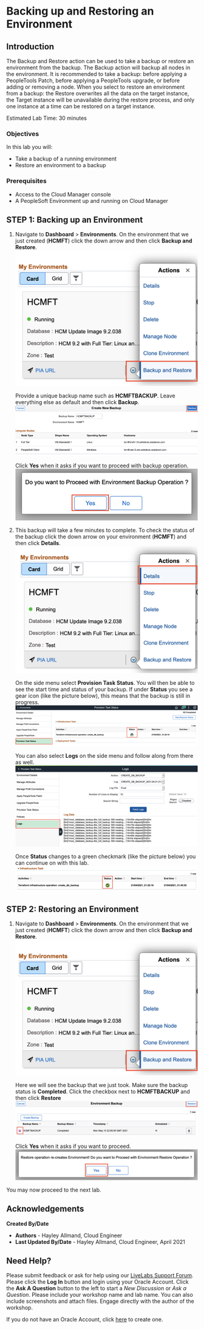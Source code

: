 # Backing up and Restoring an Environment

## Introduction
The Backup and Restore action can be used to take a backup or restore an environment from the backup. The Backup action will backup all nodes in the environment. It is recommended to take a backup: before applying a PeopleTools Patch, before applying a PeopleTools upgrade, or before adding or removing a node. When you select to restore an environment from a backup: the Restore overwrites all the data on the target instance, the Target instance will be unavailable during the restore process, and only one instance at a time can be restored on a target instance.

Estimated Lab Time: 30 minutes

### Objectives
In this lab you will:
* Take a backup of a running environment
* Restore an environment to a backup

### Prerequisites
- Access to the Cloud Manager console
- A PeopleSoft Environment up and running on Cloud Manager

## **STEP 1**: Backing up an Environment

1.  Navigate to **Dashboard** > **Environments**. On the environment that we just created (**HCMFT**) click the down arrow and then click **Backup and Restore**. 
    ![](./images/backuprestore.png "")

    Provide a unique backup name such as **HCMFTBACKUP**. Leave everything else as default and then click **Backup**.
    ![](./images/backuphcm.png "")

    Click **Yes** when it asks if you want to proceed with backup operation.
    ![](./images/backupyes.png "")

2.  This backup will take a few minutes to complete. To check the status of the backup click the down arrow on your environment (**HCMFT**) and then click **Details**.
    ![](./images/hcmdetails.png "")

    On the side menu select **Provision Task Status**. You will then be able to see the start time and status of your backup. If under **Status** you see a gear icon (like the picture below), this means that the backup is still in progress.
    ![](./images/gears.png "")
    
    You can also select **Logs** on the side menu and follow along from there as well.
    ![](./images/logs.png "")

    Once **Status** changes to a green checkmark (like the picture below) you can continue on with this lab. 
    ![](./images/green.png "")   

## **STEP 2**: Restoring an Environment

1.  Navigate to **Dashboard** > **Environments**. On the environment that we just created (**HCMFT**) click the down arrow and then click **Backup and Restore**. 
    ![](./images/backuprestore.png "")

    Here we will see the backup that we just took. Make sure the backup status is **Completed**. Click the checkbox next to **HCMFTBACKUP** and then click **Restore**
    ![](./images/backupcomplete.png "")

    Click **Yes** when it asks if you want to proceed.
    ![](./images/hcmpopup.png "")

You may now proceed to the next lab.

## Acknowledgements

**Created By/Date**   
* **Authors** - Hayley Allmand, Cloud Engineer
* **Last Updated By/Date** - Hayley Allmand, Cloud Engineer, April 2021

## Need Help?
Please submit feedback or ask for help using our [LiveLabs Support Forum](https://community.oracle.com/tech/developers/categories/Migrate%20SaaS%20to%20OCI). Please click the **Log In** button and login using your Oracle Account. Click the **Ask A Question** button to the left to start a *New Discussion* or *Ask a Question*.  Please include your workshop name and lab name.  You can also include screenshots and attach files.  Engage directly with the author of the workshop.

If you do not have an Oracle Account, click [here](https://profile.oracle.com/myprofile/account/create-account.jspx) to create one.